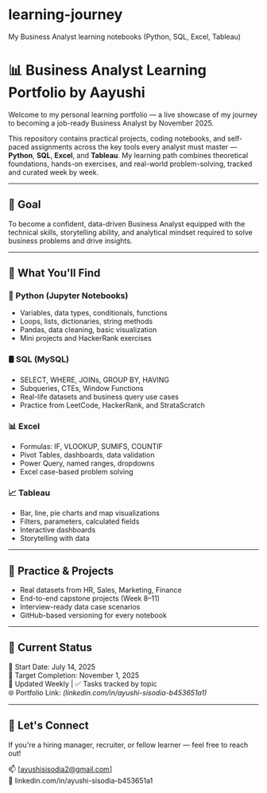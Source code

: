 # learning-journey
My Business Analyst learning notebooks (Python, SQL, Excel, Tableau)
# 📊 Business Analyst Learning Portfolio by Aayushi

Welcome to my personal learning portfolio — a live showcase of my journey to becoming a job-ready Business Analyst by November 2025.

This repository contains practical projects, coding notebooks, and self-paced assignments across the key tools every analyst must master — **Python**, **SQL**, **Excel**, and **Tableau**. My learning path combines theoretical foundations, hands-on exercises, and real-world problem-solving, tracked and curated week by week.

---

## 🚀 Goal

To become a confident, data-driven Business Analyst equipped with the technical skills, storytelling ability, and analytical mindset required to solve business problems and drive insights.

---

## 📘 What You'll Find

### 🐍 Python (Jupyter Notebooks)
- Variables, data types, conditionals, functions
- Loops, lists, dictionaries, string methods
- Pandas, data cleaning, basic visualization
- Mini projects and HackerRank exercises

### 🛢 SQL (MySQL)
- SELECT, WHERE, JOINs, GROUP BY, HAVING
- Subqueries, CTEs, Window Functions
- Real-life datasets and business query use cases
- Practice from LeetCode, HackerRank, and StrataScratch

### 📊 Excel
- Formulas: IF, VLOOKUP, SUMIFS, COUNTIF
- Pivot Tables, dashboards, data validation
- Power Query, named ranges, dropdowns
- Excel case-based problem solving

### 📈 Tableau
- Bar, line, pie charts and map visualizations
- Filters, parameters, calculated fields
- Interactive dashboards
- Storytelling with data

---

## 🧪 Practice & Projects
- Real datasets from HR, Sales, Marketing, Finance
- End-to-end capstone projects (Week 8–11)
- Interview-ready data case scenarios
- GitHub-based versioning for every notebook

---

## 🧠 Current Status
📅 Start Date: July 14, 2025  
🎯 Target Completion: November 1, 2025  
🔁 Updated Weekly | ✅ Tasks tracked by topic  
🌐 Portfolio Link: *(linkedin.com/in/ayushi-sisodia-b453651a1)*

---

## 🤝 Let's Connect
If you're a hiring manager, recruiter, or fellow learner — feel free to reach out!

📫 [ayushisisodia2@gmail.com]  
🔗 linkedin.com/in/ayushi-sisodia-b453651a1


